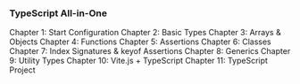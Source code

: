 ### TypeScript All-in-One

Chapter 1: Start Configuration
Chapter 2: Basic Types
Chapter 3: Arrays & Objects
Chapter 4: Functions
Chapter 5: Assertions
Chapter 6: Classes
Chapter 7: Index Signatures & keyof Assertions
Chapter 8: Generics
Chapter 9: Utility Types
Chapter 10: Vite.js + TypeScript
Chapter 11: TypeScript Project